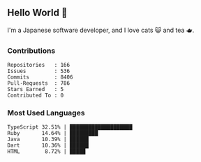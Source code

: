 ## Hello World 👋

I'm a Japanese software developer, and I love cats 😺 and tea 🫖.

### Contributions

    Repositories   : 166
    Issues         : 536
    Commits        : 8406
    Pull-Requests  : 786
    Stars Earned   : 5
    Contributed To : 0

### Most Used Languages

    TypeScript 32.51% | ████████████████████
    Ruby       14.64% | █████████
    Java       10.39% | ██████
    Dart       10.36% | ██████
    HTML        8.72% | █████
